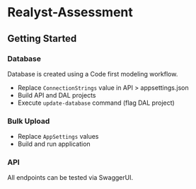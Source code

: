 # Realyst-Assessment

## Getting Started
### Database
Database is created using a Code first modeling workflow.

* Replace `ConnectionStrings` value in API > appsettings.json
* Build API and DAL projects
* Execute `update-database` command (flag DAL project)

### Bulk Upload 
* Replace `AppSettings` values
* Build and run application

### API
All endpoints can be tested via SwaggerUI.
